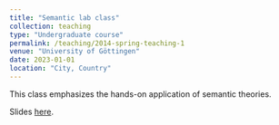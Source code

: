 ```yaml
---
title: "Semantic lab class"
collection: teaching
type: "Undergraduate course"
permalink: /teaching/2014-spring-teaching-1
venue: "University of Göttingen"
date: 2023-01-01
location: "City, Country"
---
```

This class emphasizes the hands-on application of semantic theories.

Slides [here](https://github.com/zeqizhao12/zeqizhao12.github.io/files/Lab_class_23_24).

